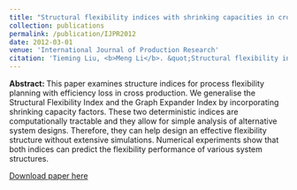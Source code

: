 ```yaml
---
title: "Structural flexibility indices with shrinking capacities in cross production"
collection: publications
permalink: /publication/IJPR2012
date: 2012-03-01
venue: 'International Journal of Production Research'
citation: 'Tieming Liu, <b>Meng Li</b>. &quot;Structural flexibility indices with shrinking capacities in cross production.&quot; <i>International Journal of Production Research</i>, 2012, 50(2), 393–407.'
---
```

<b>Abstract: </b>This paper examines structure indices for process flexibility planning with efficiency loss in cross production. We generalise the Structural Flexibility Index and the Graph Expander Index by incorporating shrinking capacity factors. These two deterministic indices are computationally tractable and they allow for simple analysis of alternative system designs. Therefore, they can help design an effective flexibility structure without extensive simulations. Numerical experiments show that both indices can predict the flexibility performance of various system structures.

[Download paper here](https://www.tandfonline.com/doi/pdf/10.1080/00207543.2010.537386)
